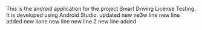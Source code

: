 This is the android application for the project Smart Driving License Testing. It is developed using Android Studio.
updated
new
ne3w line
new line added
new lione
new line
new line 2
new line added

